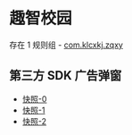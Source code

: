 # 趣智校园

存在 1 规则组 - [com.klcxkj.zqxy](/src/apps/com.klcxkj.zqxy.ts)

## 第三方 SDK 广告弹窗

- [快照-0](https://i.gkd.li/import/12781415)
- [快照-1](https://i.gkd.li/import/12781461)
- [快照-2](https://i.gkd.li/import/12781461)
